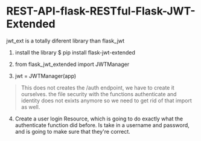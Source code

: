 # REST-API-flask-RESTful-Flask-JWT-Extended


jwt_ext is a totally diferent library than flask_jwt


1. install the library $ pip install flask-jwt-extended

2. from flask_jwt_extended import JWTManager

3. jwt = JWTManager(app)

> This does not creates the /auth endpoint, we have to create it ourselves.
> the file security with the functions authenticate and identity does not exixts anymore so
> we need to get rid of that import as well.

4. Create a user login Resource, which is going to do exactly what the authenticate function did before.
Is take in a username and password, and is going to make sure that they're correct.